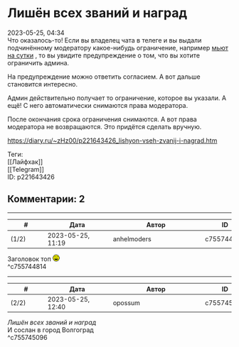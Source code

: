 Лишён всех званий и наград
==========================

  
2023-05-25, 04:34  
 Что оказалось-то! Если вы владелец чата в телеге и вы выдали подчинённому модератору какое-нибудь ограничение, например  [мьют на сутки](Как%20в%20Телеграме%20выдать%20мьют%20на%20сутки)  , то вы увидите предупреждение о том, что вы хотите ограничить админа.   
   
 На предупреждение можно ответить согласием. А вот дальше становится интересно.   
   
 Админ действительно получает то ограничение, которое вы указали. А ещё! С него автоматически снимаются права модератора.   
   
 После окончания срока ограничения снимаются. А вот права модератора не возвращаются. Это придётся сделать вручную.   
  
<https://diary.ru/~zHz00/p221643426_lishyon-vseh-zvanij-i-nagrad.htm>  
  
Теги:  
[[Лайфхак]]  
[[Telegram]]  
ID: p221643426  


Комментарии: 2
--------------

  


---



|         #         |              Дата              |                     Автор                     |           ID           |
| --- | --- | --- | --- |
| (1/2) | 2023-05-25, 11:19 | anhelmoders | c755744814 |

  
 Заголовок топ ![:laugh:](pics/1126.gif)   
 ^c755744814

---



|         #         |              Дата              |                     Автор                     |           ID           |
| --- | --- | --- | --- |
| (2/2) | 2023-05-25, 12:40 | opossum | c755745096 |

  
  *Лишён всех званий и наград*    
 И сослан в город Волгоград   
 ^c755745096